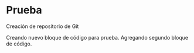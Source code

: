 # Prueba
Creación de repositorio de Git

Creando nuevo bloque de código para prueba.
Agregando segundo bloque de código.
